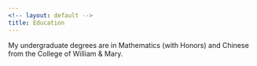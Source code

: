 ```yaml
---
<!-- layout: default -->
title: Education
---
```


<!-- ## Education  -->
My undergraduate degrees are in Mathematics (with Honors) and Chinese from the College of William & Mary.
